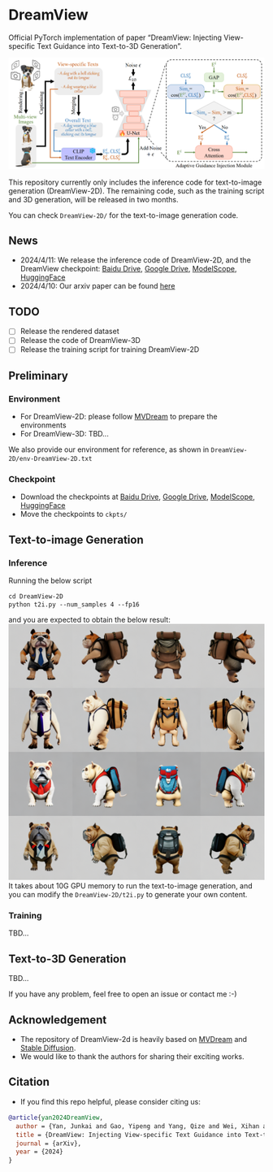 # DreamView
Official PyTorch implementation of paper “DreamView: Injecting View-specific Text Guidance into Text-to-3D Generation”. 

![-](assets/2D.png)

This repository currently only includes the inference code for text-to-image generation (DreamView-2D). The remaining code, such as the training script and 3D generation, will be released in two months.

You can check `DreamView-2D/` for the text-to-image generation code.

## News
- 2024/4/11: We release the inference code of DreamView-2D, and the DreamView checkpoint: [Baidu Drive](https://pan.baidu.com/s/19k9qK7bNNWlChWfe483s9w?pwd=r3ie), [Google Drive](https://drive.google.com/file/d/1MD35zN5niGkV_u77cyLClpVFKjreO1Bf/view?usp=sharing), [ModelScope](https://www.modelscope.cn/models/Drinky/DreamView/summary), [HuggingFace](https://huggingface.co/Drinky/DreamView)
- 2024/4/10: Our arxiv paper can be found [here](https://arxiv.org/abs/2404.06119)

## TODO
- [ ] Release the rendered dataset
- [ ] Release the code of DreamView-3D
- [ ] Release the training script for training DreamView-2D

## Preliminary
### Environment
- For DreamView-2D: please follow [MVDream](https://github.com/bytedance/MVDream) to prepare the environments
- For DreamView-3D: TBD...

We also provide our environment for reference, as shown in `DreamView-2D/env-DreamView-2D.txt`

### Checkpoint
- Download the checkpoints at [Baidu Drive](https://pan.baidu.com/s/19k9qK7bNNWlChWfe483s9w?pwd=r3ie), [Google Drive](https://drive.google.com/file/d/1MD35zN5niGkV_u77cyLClpVFKjreO1Bf/view?usp=sharing), [ModelScope](https://www.modelscope.cn/models/Drinky/DreamView/summary), [HuggingFace](https://huggingface.co/Drinky/DreamView)
- Move the checkpoints to `ckpts/`

## Text-to-image Generation
### Inference
Running the below script
```
cd DreamView-2D
python t2i.py --num_samples 4 --fp16
```
and you are expected to obtain the below result:
![-](assets/output-2d.png)
It takes about 10G GPU memory to run the text-to-image generation, and you can modify the `DreamView-2D/t2i.py` to generate your own content.

### Training
TBD...

## Text-to-3D Generation
TBD...

If you have any problem, feel free to open an issue or contact me :-)

## Acknowledgement
- The repository of DreamView-2d is heavily based on [MVDream](https://github.com/bytedance/MVDream) and [Stable Diffusion](https://huggingface.co/stabilityai/stable-diffusion-2-1-base). 
- We would like to thank the authors for sharing their exciting works.

## Citation
- If you find this repo helpful, please consider citing us:
``` bibtex
@article{yan2024DreamView,
  author = {Yan, Junkai and Gao, Yipeng and Yang, Qize and Wei, Xihan and Xie, Xuansong and Wu, Ancong and Zheng, Wei-Shi},
  title = {DreamView: Injecting View-specific Text Guidance into Text-to-3D Generation},
  journal = {arXiv},
  year = {2024}
}
```
